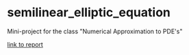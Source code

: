 # semilinear_elliptic_equation
Mini-project for the class "Numerical Approximation to PDE's"

[link to report](https://typst.app/project/wsP36VOUwm_n8iNjUKEcxe)